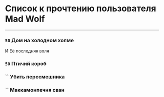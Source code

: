 # Список к прочтению пользователя Mad Wolf
---

### `50` Дом на холодном холме
И Её последняя воля

### `50` Птичий короб

### `` Убить пересмешника

### `` Маккамонпечня сван

